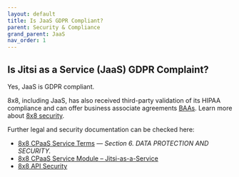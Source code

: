 ```yaml
---
layout: default
title: Is JaaS GDPR Compliant?
parent: Security & Compliance
grand_parent: JaaS
nav_order: 1
---
```


## Is Jitsi as a Service (JaaS) GDPR Complaint?

Yes, JaaS is GDPR compliant.

8x8, including JaaS, has also received third-party validation of its HIPAA compliance and can offer business associate agreements [BAAs](https://www.aptible.com/hipaa/what-is-a-baa/#what-is-a-baa).
Learn more about [8x8 security](https://www.8x8.com/why-8x8/security).

Further legal and security documentation can be checked here:

* [8x8 CPaaS Service Terms](8x8.com/cpaas-order-terms/cpaas-service-terms) — _Section 6. DATA PROTECTION AND SECURITY._
* [8x8 CPaaS Service Module – Jitsi-as-a-Service](8x8.com/cpaas-order-terms/jaas-module)
* [8x8 API Security](https://www.8x8.com/products/apis/security)
